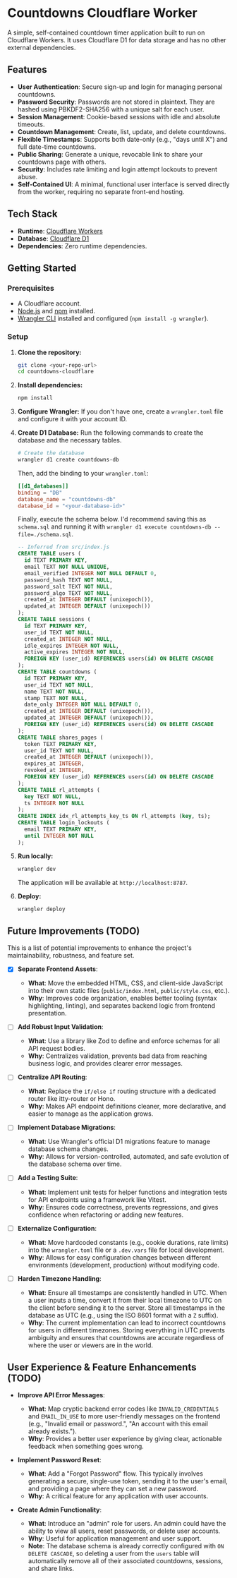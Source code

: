 # Countdowns Cloudflare Worker

A simple, self-contained countdown timer application built to run on Cloudflare Workers. It uses Cloudflare D1 for data storage and has no other external dependencies.

## Features

-   **User Authentication**: Secure sign-up and login for managing personal countdowns.
-   **Password Security**: Passwords are not stored in plaintext. They are hashed using PBKDF2-SHA256 with a unique salt for each user.
-   **Session Management**: Cookie-based sessions with idle and absolute timeouts.
-   **Countdown Management**: Create, list, update, and delete countdowns.
-   **Flexible Timestamps**: Supports both date-only (e.g., "days until X") and full date-time countdowns.
-   **Public Sharing**: Generate a unique, revocable link to share your countdowns page with others.
-   **Security**: Includes rate limiting and login attempt lockouts to prevent abuse.
-   **Self-Contained UI**: A minimal, functional user interface is served directly from the worker, requiring no separate front-end hosting.

## Tech Stack

-   **Runtime**: [Cloudflare Workers](https://workers.cloudflare.com/)
-   **Database**: [Cloudflare D1](https://developers.cloudflare.com/d1/)
-   **Dependencies**: Zero runtime dependencies.

## Getting Started

### Prerequisites

-   A Cloudflare account.
-   [Node.js](https://nodejs.org/) and [npm](https://www.npmjs.com/) installed.
-   [Wrangler CLI](https://developers.cloudflare.com/workers/wrangler/install-and-update/) installed and configured (`npm install -g wrangler`).

### Setup

1.  **Clone the repository:**
    ```bash
    git clone <your-repo-url>
    cd countdowns-cloudflare
    ```

2.  **Install dependencies:**
    ```bash
    npm install
    ```

3.  **Configure Wrangler:**
    If you don't have one, create a `wrangler.toml` file and configure it with your account ID.

4.  **Create D1 Database:**
    Run the following commands to create the database and the necessary tables.
    ```bash
    # Create the database
    wrangler d1 create countdowns-db
    ```

    Then, add the binding to your `wrangler.toml`:
    ```toml
    [[d1_databases]]
    binding = "DB"
    database_name = "countdowns-db"
    database_id = "<your-database-id>"
    ```

    Finally, execute the schema below. I'd recommend saving this as `schema.sql` and running it with `wrangler d1 execute countdowns-db --file=./schema.sql`.

    ```sql
    -- Inferred from src/index.js
    CREATE TABLE users (
      id TEXT PRIMARY KEY,
      email TEXT NOT NULL UNIQUE,
      email_verified INTEGER NOT NULL DEFAULT 0,
      password_hash TEXT NOT NULL,
      password_salt TEXT NOT NULL,
      password_algo TEXT NOT NULL,
      created_at INTEGER DEFAULT (unixepoch()),
      updated_at INTEGER DEFAULT (unixepoch())
    );
    CREATE TABLE sessions (
      id TEXT PRIMARY KEY,
      user_id TEXT NOT NULL,
      created_at INTEGER NOT NULL,
      idle_expires INTEGER NOT NULL,
      active_expires INTEGER NOT NULL,
      FOREIGN KEY (user_id) REFERENCES users(id) ON DELETE CASCADE
    );
    CREATE TABLE countdowns (
      id TEXT PRIMARY KEY,
      user_id TEXT NOT NULL,
      name TEXT NOT NULL,
      stamp TEXT NOT NULL,
      date_only INTEGER NOT NULL DEFAULT 0,
      created_at INTEGER DEFAULT (unixepoch()),
      updated_at INTEGER DEFAULT (unixepoch()),
      FOREIGN KEY (user_id) REFERENCES users(id) ON DELETE CASCADE
    );
    CREATE TABLE shares_pages (
      token TEXT PRIMARY KEY,
      user_id TEXT NOT NULL,
      created_at INTEGER DEFAULT (unixepoch()),
      expires_at INTEGER,
      revoked_at INTEGER,
      FOREIGN KEY (user_id) REFERENCES users(id) ON DELETE CASCADE
    );
    CREATE TABLE rl_attempts (
      key TEXT NOT NULL,
      ts INTEGER NOT NULL
    );
    CREATE INDEX idx_rl_attempts_key_ts ON rl_attempts (key, ts);
    CREATE TABLE login_lockouts (
      email TEXT PRIMARY KEY,
      until INTEGER NOT NULL
    );
    ```

5.  **Run locally:**
    ```bash
    wrangler dev
    ```
    The application will be available at `http://localhost:8787`.

6.  **Deploy:**
    ```bash
    wrangler deploy
    ```

## Future Improvements (TODO)

This is a list of potential improvements to enhance the project's maintainability, robustness, and feature set.

- [x]  **Separate Frontend Assets**:
    -   **What**: Move the embedded HTML, CSS, and client-side JavaScript into their own static files (`public/index.html`, `public/style.css`, etc.).
    -   **Why**: Improves code organization, enables better tooling (syntax highlighting, linting), and separates backend logic from frontend presentation.

- [ ]  **Add Robust Input Validation**:
    -   **What**: Use a library like Zod to define and enforce schemas for all API request bodies.
    -   **Why**: Centralizes validation, prevents bad data from reaching business logic, and provides clearer error messages.

- [ ]  **Centralize API Routing**:
    -   **What**: Replace the `if/else if` routing structure with a dedicated router like itty-router or Hono.
    -   **Why**: Makes API endpoint definitions cleaner, more declarative, and easier to manage as the application grows.

- [ ]  **Implement Database Migrations**:
    -   **What**: Use Wrangler's official D1 migrations feature to manage database schema changes.
    -   **Why**: Allows for version-controlled, automated, and safe evolution of the database schema over time.

- [ ]  **Add a Testing Suite**:
    -   **What**: Implement unit tests for helper functions and integration tests for API endpoints using a framework like Vitest.
    -   **Why**: Ensures code correctness, prevents regressions, and gives confidence when refactoring or adding new features.

- [ ]  **Externalize Configuration**:
    -   **What**: Move hardcoded constants (e.g., cookie durations, rate limits) into the `wrangler.toml` file or a `.dev.vars` file for local development.
    -   **Why**: Allows for easy configuration changes between different environments (development, production) without modifying code.

- [ ]  **Harden Timezone Handling**:
    -   **What**: Ensure all timestamps are consistently handled in UTC. When a user inputs a time, convert it from their local timezone to UTC on the client before sending it to the server. Store all timestamps in the database as UTC (e.g., using the ISO 8601 format with a `Z` suffix).
    -   **Why**: The current implementation can lead to incorrect countdowns for users in different timezones. Storing everything in UTC prevents ambiguity and ensures that countdowns are accurate regardless of where the user or viewers are in the world.

## User Experience & Feature Enhancements (TODO)

-   **Improve API Error Messages**:
    -   **What**: Map cryptic backend error codes like `INVALID_CREDENTIALS` and `EMAIL_IN_USE` to more user-friendly messages on the frontend (e.g., "Invalid email or password.", "An account with this email already exists.").
    -   **Why**: Provides a better user experience by giving clear, actionable feedback when something goes wrong.

-   **Implement Password Reset**:
    -   **What**: Add a "Forgot Password" flow. This typically involves generating a secure, single-use token, sending it to the user's email, and providing a page where they can set a new password.
    -   **Why**: A critical feature for any application with user accounts.

-   **Create Admin Functionality**:
    -   **What**: Introduce an "admin" role for users. An admin could have the ability to view all users, reset passwords, or delete user accounts.
    -   **Why**: Useful for application management and user support.
    -   **Note**: The database schema is already correctly configured with `ON DELETE CASCADE`, so deleting a user from the `users` table will automatically remove all of their associated countdowns, sessions, and share links.
